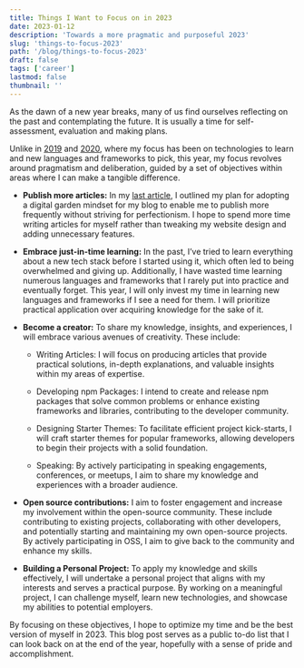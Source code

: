 ```yaml
---
title: Things I Want to Focus on in 2023
date: 2023-01-12
description: 'Towards a more pragmatic and purposeful 2023'
slug: 'things-to-focus-2023'
path: '/blog/things-to-focus-2023'
draft: false
tags: ['career']
lastmod: false
thumbnail: ''
---
```


As the dawn of a new year breaks, many of us find ourselves reflecting on the past and contemplating the future. It is usually a time for self-assessment, evaluation and making plans.

Unlike in [2019](/blog/things-i-dont-know-2019) and [2020](/blog/tech-to-learn-2020), where my focus has been on technologies to learn and new languages and frameworks to pick, this year, my focus revolves around pragmatism and deliberation, guided by a set of objectives within areas where I can make a tangible difference.

- **Publish more articles:** In my [last article](/blog/digital-garden), I outlined my plan for adopting a digital garden mindset for my blog to enable me to publish more frequently without striving for perfectionism. I hope to spend more time writing articles for myself rather than tweaking my website design and adding unnecessary features.

- **Embrace just-in-time learning:** In the past, I’ve tried to learn everything about a new tech stack before I started using it, which often led to being overwhelmed and giving up. Additionally, I have wasted time learning numerous languages and frameworks that I rarely put into practice and eventually forget. This year, I will only invest my time in learning new languages and frameworks if I see a need for them. I will prioritize practical application over acquiring knowledge for the sake of it.

- **Become a creator:** To share my knowledge, insights, and experiences, I will embrace various avenues of creativity. These include:
  - Writing Articles: I will focus on producing articles that provide practical solutions, in-depth explanations, and valuable insights within my areas of expertise.

  - Developing npm Packages: I intend to create and release npm packages that solve common problems or enhance existing frameworks and libraries, contributing to the developer community.

  - Designing Starter Themes: To facilitate efficient project kick-starts, I will craft starter themes for popular frameworks, allowing developers to begin their projects with a solid foundation.

  - Speaking: By actively participating in speaking engagements, conferences, or meetups, I aim to share my knowledge and experiences with a broader audience.

- **Open source contributions:** I aim to foster engagement and increase my involvement within the open-source community. These include contributing to existing projects, collaborating with other developers, and potentially starting and maintaining my own open-source projects. By actively participating in OSS, I aim to give back to the community and enhance my skills.

- **Building a Personal Project:** To apply my knowledge and skills effectively, I will undertake a personal project that aligns with my interests and serves a practical purpose. By working on a meaningful project, I can challenge myself, learn new technologies, and showcase my abilities to potential employers.

By focusing on these objectives, I hope to optimize my time and be the best version of myself in 2023. This blog post serves as a public to-do list that I can look back on at the end of the year, hopefully with a sense of pride and accomplishment.

